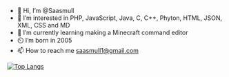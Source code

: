 - 👋 Hi, I’m @Saasmull
- 👀 I’m interested in PHP, JavaScript, Java, C, C++, Phyton, HTML, JSON, XML, CSS and MD
- 🌱 I’m currently learning making a Minecraft command editor
- ⏲️ I’m born in 2005
- 📫 How to reach me saasmull1@gmail.com


[![Top Langs](https://github-readme-stats.vercel.app/api/top-langs/?username=saasmull&theme=transparent)](https://github.com/anuraghazra/github-readme-stats)




<!---
Saasmull/Saasmull is a ✨ special ✨ repository because its `README.md` (this file) appears on your GitHub profile.
You can click the Preview link to take a look at your changes.
--->
